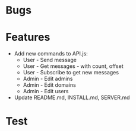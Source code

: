 # Bugs

# Features

- Add new commands to API.js:
  - User - Send message
  - User - Get messages - with count, offset
  - User - Subscribe to get new messages
  - Admin - Edit admins
  - Admin - Edit domains
  - Admin - Edit users
- Update README.md, INSTALL.md, SERVER.md

# Test
